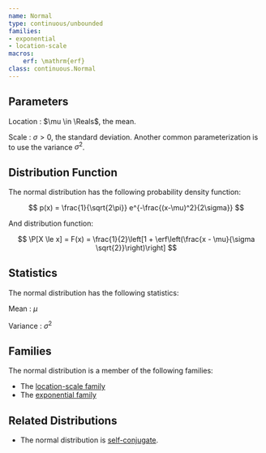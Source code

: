 ```yaml
---
name: Normal
type: continuous/unbounded
families:
- exponential
- location-scale
macros:
    erf: \mathrm{erf}
class: continuous.Normal
---
```


## Parameters

Location
:   $\mu \in \Reals$, the mean.

Scale
:   $\sigma > 0$, the standard deviation.  Another common parameterization is to use the variance $\sigma^2$.

## Distribution Function

The normal distribution has the following probability density function:

$$
p(x) = \frac{1}{\sqrt{2\pi}} e^{-\frac{(x-\mu)^2}{2\sigma}}
$$

And distribution function:

$$
\P[X \le x] = F(x) = \frac{1}{2}\left[1 + \erf\left(\frac{x - \mu}{\sigma \sqrt{2}}\right)\right]
$$

## Statistics

The normal distribution has the following statistics:

Mean
:   $\mu$

Variance
:   $\sigma^2$

## Families

The normal distribution is a member of the following families:

* The [location-scale family](/families/location-scale)
* The [exponential family](families/exponential)

## Related Distributions

* The normal distribution is [self-conjugate](/concepts/conjugate#self-conjugate).
